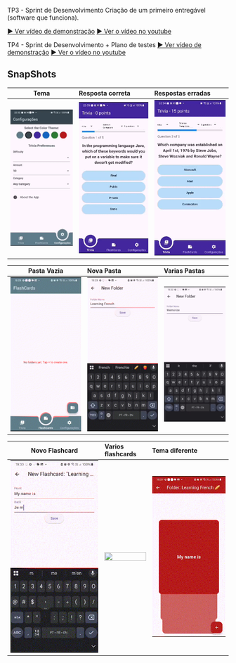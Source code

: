 TP3 - Sprint de Desenvolvimento
Criação de um primeiro entregável (software que funciona).

[▶️ Ver vídeo de demonstração](Desenvolvimento_1.mp4)
[▶️ Ver o vídeo no youtube](https://www.youtube.com/watch?v=519pjPra-l8)


TP4 - Sprint de Desenvolvimento + Plano de testes
[▶️ Ver vídeo de demonstração](Desenvolvimento_2.mp4)
[▶️ Ver o vídeo no youtube](https://www.youtube.com)


## SnapShots

| Tema | Resposta correta | Respostas erradas |
| ---------------------- | :------------- | :---------------- |
<img src="gif/theme.gif" width="100%" height="50%"> | <img src="gif/trivia_correct.gif" width="100%" height="50%"> | <img src="gif/trivia_wrong.gif" width="100%" height="50%">|


| Pasta Vazia | Nova Pasta | Varias Pastas |
| ---------------------- | :------------- | :---------------- |
<img src="gif/emptyfolder.gif" width="100%" height="50%"> | <img src="gif/newfolder.gif" width="100%" height="50%"> | <img src="gif/multiple_folders.gif" width="100%" height="50%">|


| Novo Flashcard | Varios flashcards | Tema diferente |
| ---------------------- | :------------- | :---------------- |
<img src="gif/new_flashcards.gif" width="100%" height="50%"> | <img src="gif/multiple_flashcards.gif" width="100%" height="50%"> | <img src="gif/flashcard_vermelho.gif" width="100%" height="50%">|